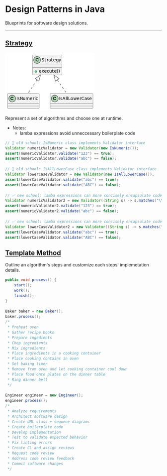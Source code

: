 # Design Patterns in Java

Blueprints for software design solutions.

---

## [Strategy](Strategy)

![](Strategy/Strategy.png)

Represent a set of algorithms and choose one at runtime.

* Notes:
  * lamba expressions avoid unneccessary boilerplate code

```java
// 🚫 old school: IsNumeric class implements Validator interface
Validator numericValidator = new Validator(new IsNumeric());
assert(numericValidator.validate("123") == true);
assert(numericValidator.validate("abc") == false);

// 🚫 old school: IsAllLowerCase class implements Validator interface
Validator lowerCaseValidator = new Validator(new IsAllLowerCase());
assert(lowerCaseValidator.validate("abc") == true);
assert(lowerCaseValidator.validate("ABC") == false);

// ✅ new school: lamba expressions can more concisely encapsulate code
Validator numericValidator2 = new Validator((String s) -> s.matches("\\d+"));
assert(numericValidator2.validate("123") == true);
assert(numericValidator2.validate("abc") == false);

// ✅ new school: lamba expressions can more concisely encapsulate code
Validator lowerCaseValidator2 = new Validator((String s) -> s.matches("[a-z]+"));
assert(lowerCaseValidator.validate("abc") == true);
assert(lowerCaseValidator.validate("ABC") == false);
```

## [Template Method](Template)

Outline an algorithm's steps and customize each steps' implemetation details.

```java
public void process() {
    start();
    work();
    finish();
}

Baker baker = new Baker();
baker.process();
/*
 * Preheat oven
 * Gather recipe books
 * Prepare ingedients
 * Chop ingredients
 * Mix ingredients
 * Place ingredients in a cooking container
 * Place cooking contains in oven
 * Set baking timer
 * Remove from oven and let cooking container cool down
 * Place food onto plates on the dinner table
 * Ring dinner bell
 */

Engineer engineer = new Engineer();
engineer.process();
/*
 * Analyze requirements
 * Architect software design
 * Create UML class + sequene diagrams
 * Create boilerplate code
 * Develop implementation
 * Test to validate expected behavior
 * Fix linting errors
 * Create CL and assign reviews
 * Request code review
 * Address code review feedback
 * Commit software changes
 */
```